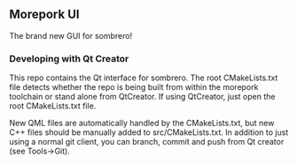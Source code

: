 ## Morepork UI

The brand new GUI for sombrero!

### Developing with Qt Creator

This repo contains the Qt interface for sombrero. The root CMakeLists.txt file detects whether the repo is being built from within the morepork toolchain or stand alone from QtCreator. If using QtCreator, just open the root CMakeLists.txt file.

New QML files are automatically handled by the CMakeLists.txt, but new C++ files should be manually added to src/CMakeLists.txt. In addition to just using a normal git client, you can branch, commit and push from Qt creator (see Tools->Git).
